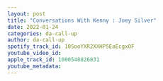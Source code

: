 ```yaml
---
layout: post
title: "Conversations With Kenny : Joey Silver"
date: 2022-01-24
categories: da-call-up
author: da-call-up
spotify_track_id: 10SooYXR2XXHP5EaEcgxOF
youtube_video_id: 
apple_track_id: 1000548826831
youtube_metadata: 
---
```

